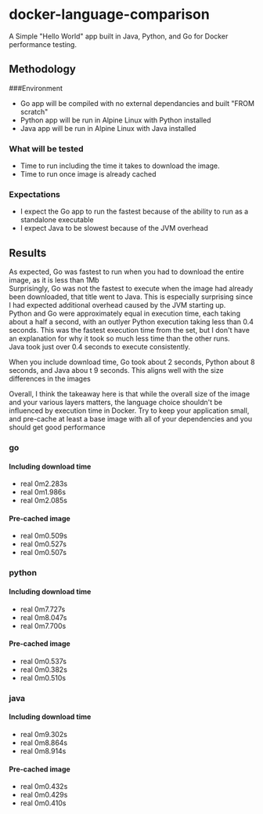 # docker-language-comparison
A Simple "Hello World" app built in Java, Python, and Go for Docker performance testing.  
## Methodology
###Environment
* Go app will be compiled with no external dependancies and built "FROM scratch"
* Python app will be run in Alpine Linux with Python installed
* Java app will be run in Alpine Linux with Java installed

### What will be tested
* Time to run including the time it takes to download the image.
* Time to run once image is already cached

### Expectations
* I expect the Go app to run the fastest because of the ability to run as a standalone executable
* I expect Java to be slowest because of the JVM overhead

## Results
As expected, Go was fastest to run when you had to download the entire image, as it is less than 1Mb  
Surprisingly, Go was not the fastest to execute when the image had already been downloaded, that title went to Java. This is especially surprising since I had expected additional overhead caused by the JVM starting up.  
Python and Go were approximately equal in execution time, each taking about a half a second, with an outlyer Python execution taking less than 0.4 seconds. This was the fastest execution time from the set, but I don't have an explanation for why it took so much less time than the other runs.  
Java took just over 0.4 seconds to execute consistently.


When you include download time, Go took about 2 seconds, Python about 8 seconds, and Java abou t 9 seconds. This aligns well with the size differences in the images


Overall, I think the takeaway here is that while the overall size of the image and your various layers matters, the language choice shouldn't be influenced by execution time in Docker. Try to keep your application small, and pre-cache at least a base image with all of your dependencies and you should get good performance

### go
#### Including download time
* real	0m2.283s
* real	0m1.986s
* real	0m2.085s

#### Pre-cached image
* real	0m0.509s
* real	0m0.527s
* real	0m0.507s

### python
#### Including download time
* real	0m7.727s
* real	0m8.047s
* real	0m7.700s

#### Pre-cached image
* real	0m0.537s
* real	0m0.382s
* real	0m0.510s

### java
#### Including download time
* real	0m9.302s
* real	0m8.864s
* real	0m8.914s

#### Pre-cached image
* real	0m0.432s
* real	0m0.429s
* real	0m0.410s
